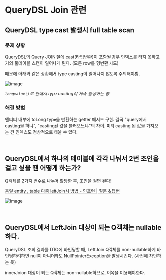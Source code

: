# QueryDSL Join 관련

##  QueryDSL type cast 발생시 full table scan
### 문제 상황
QueryDSL의 Query JOIN 절에 cast(타입변환)이 포함될 경우 
인덱스를 타지 못하고 거의 풀테이블 스캔이 일어나게 된다.
(모든 row를 형변환 시도)

때문에 아래와 같은 상황에서 type casting이 일어나지 않도록 주의해야함.

![image](https://user-images.githubusercontent.com/37354145/179342355-e23eed7d-cbb1-4c1b-8700-7fd1fa3c5281.png)

*`longValue()`로 인해서 type casting이 계속 발생하는 중*

### 해결 방법
엔티티 내부에 toLong type을 반환하는 getter 메서드 구현.
결국 "query에서 casting을 하냐", "casting된 값을 불러오느냐"의 차이.
미리 casting 된 값을 가져오는 건 인덱스도 정상적으로 태울 수 있다.

<br>

## QueryDSL에서 하나의 테이블에 각각 나눠서 2번 조인을 걸고 싶을 땐 어떻게 하는가?

Q객체를 2가지 변수로 나누어 할당한 후, 조인을 걸면 된다!

[동일 entity , table 다중 leftJoin시 방법 - 인프런 | 질문 & 답변](https://www.inflearn.com/questions/56400)

![image](https://user-images.githubusercontent.com/37354145/179342748-22067972-25c9-4e35-839e-edb301039755.png)

<br>

## QueryDSL에서 LeftJoin 대상이 되는 Q객체는 nullable 하다.
QueryDSL 조회 결과를 DTO에 바인딩할 때,
LeftJoin Q객체를 non-nullable하게 바인딩하려하면
null이 아니더라도 NullPointerException을 발생시킨다.
(사전에 차단하는 듯)

innerJoion 대상이 되는 Q객체는 non-nullable하므로, 이쪽을 이용해야한다.

